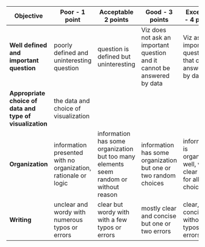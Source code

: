 | **Objective** |Poor - 1 point | Acceptable 2 points | Good - 3 points  | Excellent - 4 points | Points |
| ------------- | ------------- | ------------ | --------------- | -------- | ---------- |
| **Well defined and important question** | poorly defined and uninteresting question | question is defined but uninteresting | Viz does not ask an important question and it cannot be answered by data | Viz asks an important question that can be answered by data | 
| **Appropriate choice of data and type of visualization** | the data and choice of visualization
| **Organization** | information presented with no organization, rationale or logic | information has some organization but too many elements seem random or without reason | information has some organization but one or two random choices | information is organized well, with a clear logic for all choices |
| **Writing** | unclear and wordy with numerous typos or errors | clear but wordy with with a few typos or errors | mostly clear and concise but one or two errors | clear, concise without typos or errors |
